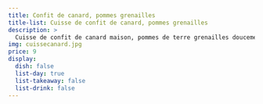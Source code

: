 ```yaml
---
title: Confit de canard, pommes grenailles
title-list: Cuisse de confit de canard, pommes grenailles
description: >
  Cuisse de confit de canard maison, pommes de terre grenailles doucement rôties.
img: cuissecanard.jpg
price: 9
display:
  dish: false
  list-day: true
  list-takeaway: false
  list-drink: false
---
```

